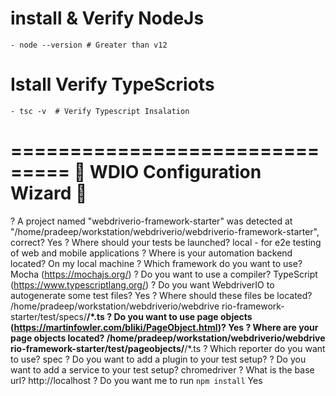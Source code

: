 # install & Verify NodeJs
    - node --version # Greater than v12

# Istall Verify TypeScriots
    - tsc -v  # Verify Typescript Insalation    

===============================
🤖 WDIO Configuration Wizard 🧙
===============================

? A project named "webdriverio-framework-starter" was detected at 
"/home/pradeep/workstation/webdriverio/webdriverio-framework-starter", correct? Yes
? Where should your tests be launched? local - for e2e testing of web and mobile 
applications
? Where is your automation backend located? On my local machine
? Which framework do you want to use? Mocha (https://mochajs.org/)
? Do you want to use a compiler? TypeScript (https://www.typescriptlang.org/)
? Do you want WebdriverIO to autogenerate some test files? Yes
? Where should these files be located? /home/pradeep/workstation/webdriverio/webdrive
rio-framework-starter/test/specs/**/*.ts
? Do you want to use page objects (https://martinfowler.com/bliki/PageObject.html)? 
Yes
? Where are your page objects located? /home/pradeep/workstation/webdriverio/webdrive
rio-framework-starter/test/pageobjects/**/*.ts
? Which reporter do you want to use? spec
? Do you want to add a plugin to your test setup? 
? Do you want to add a service to your test setup? chromedriver
? What is the base url? http://localhost
? Do you want me to run `npm install` Yes